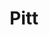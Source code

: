 ---
title: Pitt
issue: 3A
issue_nr: 3
full_title: The Killing Gate / Crash Of Souls
subtitle: ""
story_arc: ""
crossover: ""
variant: ""
publisher: Image Comics
creators: 
  - Dale Keown
  - Scott Williams
  - Joe Rubinstein
release_date: Feb 1994
release_year: 1994
genre:
  - Action
  - Adventure
  - Super-Heroes
format: Comic
pages: 32
signed_by: ""
price: 1.95
---